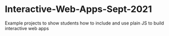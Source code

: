 # Interactive-Web-Apps-Sept-2021
Example projects to show students how to include and use plain JS to build interactive web apps 
